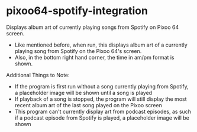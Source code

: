 # pixoo64-spotify-integration
Displays album art of currently playing songs from Spotify on Pixoo 64 screen.

- Like mentioned before, when run, this displays album art of a currently playing song from Spotify on the Pixoo 64's screen.
- Also, in the bottom right hand corner, the time in am/pm format is shown.

Additional Things to Note:
- If the program is first run without a song currently playing from Spotify, a placeholder image will be shown until a song is played
- If playback of a song is stopped, the program will still display the most recent album art of the last song played on the Pixoo screen
- This program can't currently display art from podcast episodes, as such if a podcast episode from Spotify is played, a placeholder image will be shown
